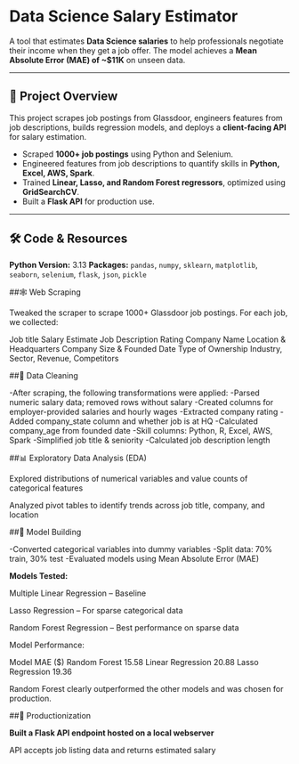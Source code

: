 # Data Science Salary Estimator

A tool that estimates **Data Science salaries** to help professionals negotiate their income when they get a job offer. The model achieves a **Mean Absolute Error (MAE) of ~$11K** on unseen data.

---

## 🚀 Project Overview

This project scrapes job postings from Glassdoor, engineers features from job descriptions, builds regression models, and deploys a **client-facing API** for salary estimation.

- Scraped **1000+ job postings** using Python and Selenium.  
- Engineered features from job descriptions to quantify skills in **Python, Excel, AWS, Spark**.  
- Trained **Linear, Lasso, and Random Forest regressors**, optimized using **GridSearchCV**.  
- Built a **Flask API** for production use.

---

## 🛠 Code & Resources

**Python Version:** 3.13 
**Packages:** `pandas`, `numpy`, `sklearn`, `matplotlib`, `seaborn`, `selenium`, `flask`, `json`, `pickle`  

##🕸 Web Scraping

Tweaked the scraper to scrape 1000+ Glassdoor job postings. For each job, we collected:

Job title
Salary Estimate
Job Description
Rating
Company Name
Location & Headquarters
Company Size & Founded Date
Type of Ownership
Industry, Sector, Revenue, Competitors

##🧹 Data Cleaning

-After scraping, the following transformations were applied:
-Parsed numeric salary data; removed rows without salary
-Created columns for employer-provided salaries and hourly wages
-Extracted company rating
-Added company_state column and whether job is at HQ
-Calculated company_age from founded date
-Skill columns: Python, R, Excel, AWS, Spark
-Simplified job title & seniority
-Calculated job description length

##📊 Exploratory Data Analysis (EDA)

Explored distributions of numerical variables and value counts of categorical features

Analyzed pivot tables to identify trends across job title, company, and location

##🤖 Model Building

-Converted categorical variables into dummy variables
-Split data: 70% train, 30% test
-Evaluated models using Mean Absolute Error (MAE)

**Models Tested:**

Multiple Linear Regression – Baseline

Lasso Regression – For sparse categorical data

Random Forest Regression – Best performance on sparse data

Model Performance:

Model	MAE ($)
Random Forest	15.58
Linear Regression	20.88
Lasso Regression	19.36

Random Forest clearly outperformed the other models and was chosen for production.

##🚀 Productionization

**Built a Flask API endpoint hosted on a local webserver**

API accepts job listing data and returns estimated salary


